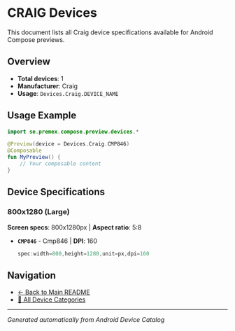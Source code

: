 # CRAIG Devices

This document lists all Craig device specifications available for Android Compose previews.

## Overview

- **Total devices**: 1
- **Manufacturer**: Craig
- **Usage**: `Devices.Craig.DEVICE_NAME`

## Usage Example

```kotlin
import se.premex.compose.preview.devices.*

@Preview(device = Devices.Craig.CMP846)
@Composable
fun MyPreview() {
    // Your composable content
}
```

## Device Specifications

### 800x1280 (Large)

**Screen specs**: 800x1280px | **Aspect ratio**: 5:8

- **`CMP846`** - Cmp846 | **DPI**: 160
  ```kotlin
  spec:width=800,height=1280,unit=px,dpi=160
  ```

## Navigation

- [← Back to Main README](../../README.md)
- [📱 All Device Categories](../README.md)

---
*Generated automatically from Android Device Catalog*
